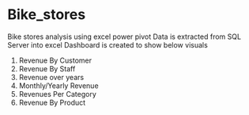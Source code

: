 # Bike_stores
Bike stores analysis using excel power pivot
Data is extracted from SQL Server into excel
Dashboard is created to show below visuals
1. Revenue By Customer
2. Revenue By Staff
3. Revenue over years
4. Monthly/Yearly Revenue
5. Revenues Per Category
6. Revenue By Product

